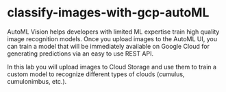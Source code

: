 # classify-images-with-gcp-autoML


AutoML Vision helps developers with limited ML expertise train high quality image recognition models. Once you upload images to the AutoML UI, you can train a model that will be immediately available on Google Cloud for generating predictions via an easy to use REST API.

In this lab you will upload images to Cloud Storage and use them to train a custom model to recognize different types of clouds (cumulus, cumulonimbus, etc.).

